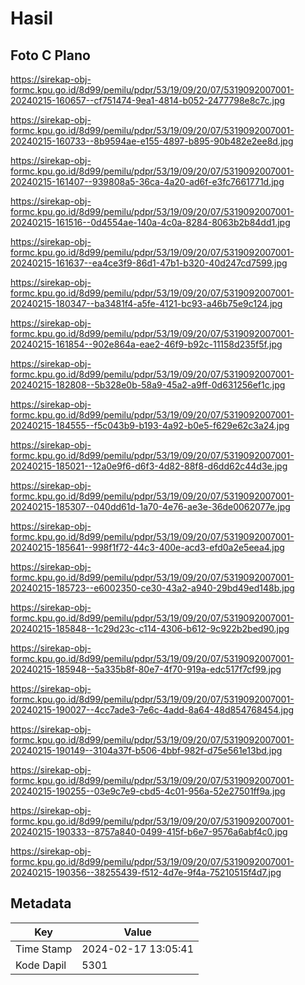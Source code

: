 # Hasil

## Foto C Plano

https://sirekap-obj-formc.kpu.go.id/8d99/pemilu/pdpr/53/19/09/20/07/5319092007001-20240215-160657--cf751474-9ea1-4814-b052-2477798e8c7c.jpg

https://sirekap-obj-formc.kpu.go.id/8d99/pemilu/pdpr/53/19/09/20/07/5319092007001-20240215-160733--8b9594ae-e155-4897-b895-90b482e2ee8d.jpg

https://sirekap-obj-formc.kpu.go.id/8d99/pemilu/pdpr/53/19/09/20/07/5319092007001-20240215-161407--939808a5-36ca-4a20-ad6f-e3fc7661771d.jpg

https://sirekap-obj-formc.kpu.go.id/8d99/pemilu/pdpr/53/19/09/20/07/5319092007001-20240215-161516--0d4554ae-140a-4c0a-8284-8063b2b84dd1.jpg

https://sirekap-obj-formc.kpu.go.id/8d99/pemilu/pdpr/53/19/09/20/07/5319092007001-20240215-161637--ea4ce3f9-86d1-47b1-b320-40d247cd7599.jpg

https://sirekap-obj-formc.kpu.go.id/8d99/pemilu/pdpr/53/19/09/20/07/5319092007001-20240215-180347--ba3481f4-a5fe-4121-bc93-a46b75e9c124.jpg

https://sirekap-obj-formc.kpu.go.id/8d99/pemilu/pdpr/53/19/09/20/07/5319092007001-20240215-161854--902e864a-eae2-46f9-b92c-11158d235f5f.jpg

https://sirekap-obj-formc.kpu.go.id/8d99/pemilu/pdpr/53/19/09/20/07/5319092007001-20240215-182808--5b328e0b-58a9-45a2-a9ff-0d631256ef1c.jpg

https://sirekap-obj-formc.kpu.go.id/8d99/pemilu/pdpr/53/19/09/20/07/5319092007001-20240215-184555--f5c043b9-b193-4a92-b0e5-f629e62c3a24.jpg

https://sirekap-obj-formc.kpu.go.id/8d99/pemilu/pdpr/53/19/09/20/07/5319092007001-20240215-185021--12a0e9f6-d6f3-4d82-88f8-d6dd62c44d3e.jpg

https://sirekap-obj-formc.kpu.go.id/8d99/pemilu/pdpr/53/19/09/20/07/5319092007001-20240215-185307--040dd61d-1a70-4e76-ae3e-36de0062077e.jpg

https://sirekap-obj-formc.kpu.go.id/8d99/pemilu/pdpr/53/19/09/20/07/5319092007001-20240215-185641--998f1f72-44c3-400e-acd3-efd0a2e5eea4.jpg

https://sirekap-obj-formc.kpu.go.id/8d99/pemilu/pdpr/53/19/09/20/07/5319092007001-20240215-185723--e6002350-ce30-43a2-a940-29bd49ed148b.jpg

https://sirekap-obj-formc.kpu.go.id/8d99/pemilu/pdpr/53/19/09/20/07/5319092007001-20240215-185848--1c29d23c-c114-4306-b612-9c922b2bed90.jpg

https://sirekap-obj-formc.kpu.go.id/8d99/pemilu/pdpr/53/19/09/20/07/5319092007001-20240215-185948--5a335b8f-80e7-4f70-919a-edc517f7cf99.jpg

https://sirekap-obj-formc.kpu.go.id/8d99/pemilu/pdpr/53/19/09/20/07/5319092007001-20240215-190027--4cc7ade3-7e6c-4add-8a64-48d854768454.jpg

https://sirekap-obj-formc.kpu.go.id/8d99/pemilu/pdpr/53/19/09/20/07/5319092007001-20240215-190149--3104a37f-b506-4bbf-982f-d75e561e13bd.jpg

https://sirekap-obj-formc.kpu.go.id/8d99/pemilu/pdpr/53/19/09/20/07/5319092007001-20240215-190255--03e9c7e9-cbd5-4c01-956a-52e27501ff9a.jpg

https://sirekap-obj-formc.kpu.go.id/8d99/pemilu/pdpr/53/19/09/20/07/5319092007001-20240215-190333--8757a840-0499-415f-b6e7-9576a6abf4c0.jpg

https://sirekap-obj-formc.kpu.go.id/8d99/pemilu/pdpr/53/19/09/20/07/5319092007001-20240215-190356--38255439-f512-4d7e-9f4a-75210515f4d7.jpg


## Metadata

| Key        | Value               |
| ---------- | ------------------- |
| Time Stamp | 2024-02-17 13:05:41 |
| Kode Dapil | 5301                |



